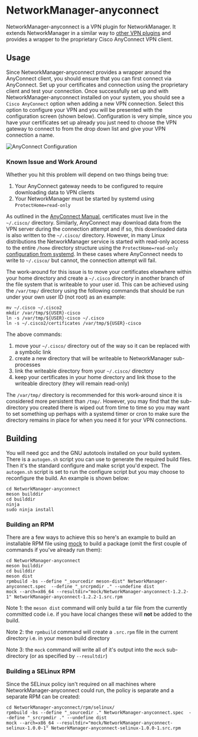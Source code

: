 # NetworkManager-anyconnect

NetworkManager-anyconnect is a VPN plugin for NetworkManager.  It extends NetworkManager in a similar way to [other VPN plugins](https://wiki.gnome.org/Projects/NetworkManager/VPN) and provides a wrapper to the proprietary Cisco AnyConnect VPN client.

## Usage

Since NetworkManager-anyconnect provides a wrapper around the AnyConnect client, you should ensure that you can first connect via AnyConnect.  Set up your certificates and connection using the proprietary client and test your connection.  Once successfully set up and with NetworkManager-anyconnect installed on your system, you should see a `Cisco AnyConnect` option when adding a new VPN connection.  Select this option to configure your VPN and you will be presented with the configuration screen (shown below).  Configuration is very simple, since you have your certificates set up already you just need to choose the VPN gateway to connect to from the drop down list and give your VPN connection a name.

![AnyConnect Configuration](https://user-images.githubusercontent.com/1632332/86220337-5e8ea680-bb7b-11ea-93c7-a95dfa3340f1.png "AnyConnect Configuration")

### Known Issue and Work Around

Whether you hit this problem will depend on two things being true:
1. Your AnyConnect gateway needs to be configured to require downloading data to VPN clients
2. Your NetworkManager must be started by systemd using `ProtectHome=read-only`

As outlined in the [AnyConnect Manual](https://www.cisco.com/c/en/us/td/docs/security/vpn_client/anyconnect/anyconnect48/administration/guide/b_AnyConnect_Administrator_Guide_4-8.pdf), certificates must live in the `~/.cisco/` directory.  Similarly, AnyConnect may download data from the VPN server during the connection attempt and if so, this downloaded data is also written to the `~/.cisco/` directory.  However, in many Linux distributions the NetworkManager service is started with read-only access to the entire `/home` directory structure using the `ProtectHome=read-only` [configuration from systemd](https://www.freedesktop.org/software/systemd/man/systemd.exec.html).  In these cases where AnyConnect needs to write to `~/.cisco/` but cannot, the connection attempt will fail.

The work-around for this issue is to move your certificates elsewhere within your home directory and create a `~/.cisco` directory in another branch of the file system that is writeable to your user id.  This can be achieved using the `/var/tmp/` directory using the following commands that should be run under your own user ID (not root) as an example:

```shell
mv ~/.cisco ~/.cisco2
mkdir /var/tmp/${USER}-cisco
ln -s /var/tmp/${USER}-cisco ~/.cisco
ln -s ~/.cisco2/certificates /var/tmp/${USER}-cisco
```

The above commands:
1. move your `~/.cisco/` directory out of the way so it can be replaced with a symbolic link
2. create a new directory that will be writeable to NetworkManager sub-processes
3. link the writeable directory from your `~/.cisco/` directory
4. keep your certificates in your home directory and link those to the writeable directory (they will remain read-only)

The `/var/tmp/` directory is recommended for this work-around since it is considered more persistent than `/tmp/`.  However, you may find that the sub-directory you created there is wiped out from time to time so you may want to set something up perhaps with a systemd timer or cron to make sure the directory remains in place for when you need it for your VPN connections.

## Building

You will need gcc and the GNU autotools installed on your build system.  There is a `autogen.sh` script you can use to generate the required build files.  Then it's the standard configure and make script you'd expect.  The `autogen.sh` script is set to run the configure script but you may choose to reconfigure the build.  An example is shown below:

```shell
cd NetworkManager-anyconnect
meson builddir
cd builddir
ninja
sudo ninja install
```

### Building an RPM

There are a few ways to achieve this so here's an example to build an installable RPM file using [mock](https://github.com/rpm-software-management/mock) to build a package (omit the first couple of commands if you've already run them):

```shell
cd NetworkManager-anyconnect
meson builddir
cd builddir
meson dist
rpmbuild -bs --define "_sourcedir meson-dist" NetworkManager-anyconnect.spec  --define "_srcrpmdir ." --undefine dist
mock --arch=x86_64 --resultdir="mock/NetworkManager-anyconnect-1.2.2-1" NetworkManager-anyconnect-1.2.2-1.src.rpm
```

Note 1: the `meson dist` command will only build a tar file from the currently committed code i.e. if you have local changes these will **not** be added to the build.

Note 2: the `rpmbuild` command will create a `.src.rpm` file in the current directory i.e. in your meson build directory

Note 3: the `mock` command will write all of it's output into the `mock` sub-directory (or as specified by `--resultdir`)

### Building a SELinux RPM

Since the SELinux policy isn't required on all machines where NetworkManager-anyconnect could run, the policy is separate and a separate RPM can be created:

```shell
cd NetworkManager-anyconnect/rpm/selinux/
rpmbuild -bs --define "_sourcedir ." NetworkManager-anyconnect.spec  --define "_srcrpmdir ." --undefine dist
mock --arch=x86_64 --resultdir="mock/NetworkManager-anyconnect-selinux-1.0.0-1" NetworkManager-anyconnect-selinux-1.0.0-1.src.rpm
```
